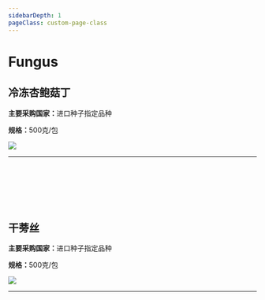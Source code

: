 ```yaml
---
sidebarDepth: 1
pageClass: custom-page-class
---
```


# Fungus

## 冷冻杏鲍菇丁
<p><strong>主要采购国家：</strong>进口种子指定品种</p>
<p><strong>规格：</strong>500克/包</p>
<div class="imgb" >
 <img  src="https://yuhuawebsite.oss-cn-hongkong.aliyuncs.com/V-F-1.%E5%86%B7%E5%86%BB%E6%9D%8F%E9%B2%8D%E8%8F%87%E4%B8%81-Frozen%20pleurotuseryngii%20cubes.jpg">
</div>
<hr>
<br>
<br>
<br>
<br>
<br>

## 干蒡丝
<p><strong>主要采购国家：</strong>进口种子指定品种</p>
<p><strong>规格：</strong>500克/包</p>
<div class="imgb" >
 <img  src="https://yuhuawebsite.oss-cn-hongkong.aliyuncs.com/V-F-2.%E5%B9%B2%E8%92%A1%E4%B8%9D--Dried%20burdock%20pieces.jpg">
</div>
<hr>
<br>
<br>
<br>
<br>
<br>